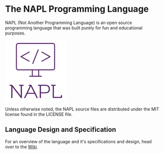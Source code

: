 # The NAPL Programming Language

NAPL (Not Another Programming Language) is an open source programming language that was built purely for fun and educational purposes.

![NAPL Logo](https://github.com/Bigalan09/NAPL/blob/main/NAPL.png)

Unless otherwise noted, the NAPL source files are distributed under the
MIT license found in the LICENSE file.

## Language Design and Specification

For an overview of the language and it's specifications and design, head over to the [Wiki](https://github.com/Bigalan09/NAPL/wiki).
